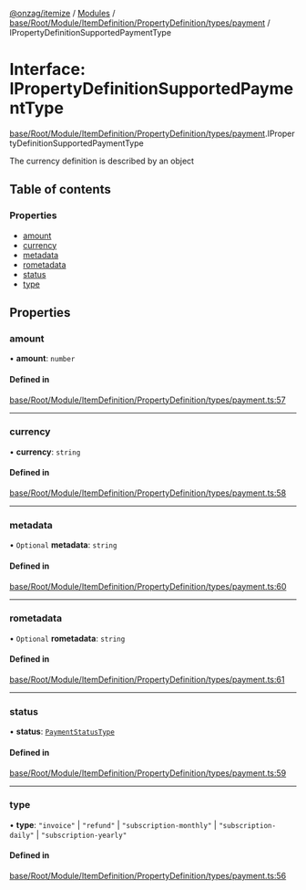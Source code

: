 [@onzag/itemize](../README.md) / [Modules](../modules.md) / [base/Root/Module/ItemDefinition/PropertyDefinition/types/payment](../modules/base_Root_Module_ItemDefinition_PropertyDefinition_types_payment.md) / IPropertyDefinitionSupportedPaymentType

# Interface: IPropertyDefinitionSupportedPaymentType

[base/Root/Module/ItemDefinition/PropertyDefinition/types/payment](../modules/base_Root_Module_ItemDefinition_PropertyDefinition_types_payment.md).IPropertyDefinitionSupportedPaymentType

The currency definition is described by an object

## Table of contents

### Properties

- [amount](base_Root_Module_ItemDefinition_PropertyDefinition_types_payment.IPropertyDefinitionSupportedPaymentType.md#amount)
- [currency](base_Root_Module_ItemDefinition_PropertyDefinition_types_payment.IPropertyDefinitionSupportedPaymentType.md#currency)
- [metadata](base_Root_Module_ItemDefinition_PropertyDefinition_types_payment.IPropertyDefinitionSupportedPaymentType.md#metadata)
- [rometadata](base_Root_Module_ItemDefinition_PropertyDefinition_types_payment.IPropertyDefinitionSupportedPaymentType.md#rometadata)
- [status](base_Root_Module_ItemDefinition_PropertyDefinition_types_payment.IPropertyDefinitionSupportedPaymentType.md#status)
- [type](base_Root_Module_ItemDefinition_PropertyDefinition_types_payment.IPropertyDefinitionSupportedPaymentType.md#type)

## Properties

### amount

• **amount**: `number`

#### Defined in

[base/Root/Module/ItemDefinition/PropertyDefinition/types/payment.ts:57](https://github.com/onzag/itemize/blob/5c2808d3/base/Root/Module/ItemDefinition/PropertyDefinition/types/payment.ts#L57)

___

### currency

• **currency**: `string`

#### Defined in

[base/Root/Module/ItemDefinition/PropertyDefinition/types/payment.ts:58](https://github.com/onzag/itemize/blob/5c2808d3/base/Root/Module/ItemDefinition/PropertyDefinition/types/payment.ts#L58)

___

### metadata

• `Optional` **metadata**: `string`

#### Defined in

[base/Root/Module/ItemDefinition/PropertyDefinition/types/payment.ts:60](https://github.com/onzag/itemize/blob/5c2808d3/base/Root/Module/ItemDefinition/PropertyDefinition/types/payment.ts#L60)

___

### rometadata

• `Optional` **rometadata**: `string`

#### Defined in

[base/Root/Module/ItemDefinition/PropertyDefinition/types/payment.ts:61](https://github.com/onzag/itemize/blob/5c2808d3/base/Root/Module/ItemDefinition/PropertyDefinition/types/payment.ts#L61)

___

### status

• **status**: [`PaymentStatusType`](../enums/base_Root_Module_ItemDefinition_PropertyDefinition_types_payment.PaymentStatusType.md)

#### Defined in

[base/Root/Module/ItemDefinition/PropertyDefinition/types/payment.ts:59](https://github.com/onzag/itemize/blob/5c2808d3/base/Root/Module/ItemDefinition/PropertyDefinition/types/payment.ts#L59)

___

### type

• **type**: ``"invoice"`` \| ``"refund"`` \| ``"subscription-monthly"`` \| ``"subscription-daily"`` \| ``"subscription-yearly"``

#### Defined in

[base/Root/Module/ItemDefinition/PropertyDefinition/types/payment.ts:56](https://github.com/onzag/itemize/blob/5c2808d3/base/Root/Module/ItemDefinition/PropertyDefinition/types/payment.ts#L56)
